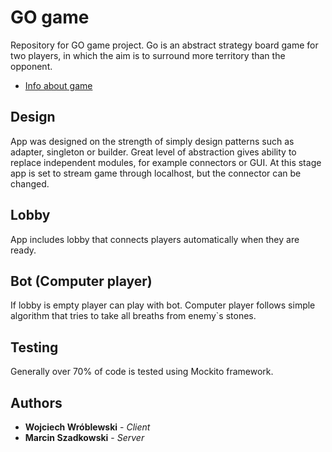 # GO game
Repository for GO game project. Go is an abstract strategy board game for two players,
in which the aim is to surround more territory than the opponent.
* [Info about game](https://en.wikipedia.org/wiki/Go_(game))

## Design
App was designed on the strength of simply design patterns such as adapter, singleton or builder. 
Great level of abstraction gives ability to replace independent modules, for example connectors or GUI. 
At this stage app is set to stream game through localhost, but the connector can be changed. 

## Lobby
App includes lobby that connects players automatically when they are ready. 

## Bot (Computer player)
If lobby is empty player can play with bot. Computer player follows simple algorithm that tries to take
all breaths from enemy`s stones.

## Testing
Generally over 70% of code is tested using Mockito framework. 

## Authors
* **Wojciech Wróblewski** - *Client*
* **Marcin Szadkowski** - *Server*
